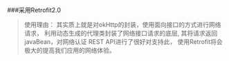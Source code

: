 ###采用Retrofit2.0
>使用理由：
其实质上就是对okHttp的封装，使用面向接口的方式进行网络请求，
利用动态生成的代理类封装了网络接口请求的底层,
其将请求返回javaBean，对网络认证 REST API进行了很好对支持此，
使用Retrofit将会极大的提高我们应用的网络体验。
